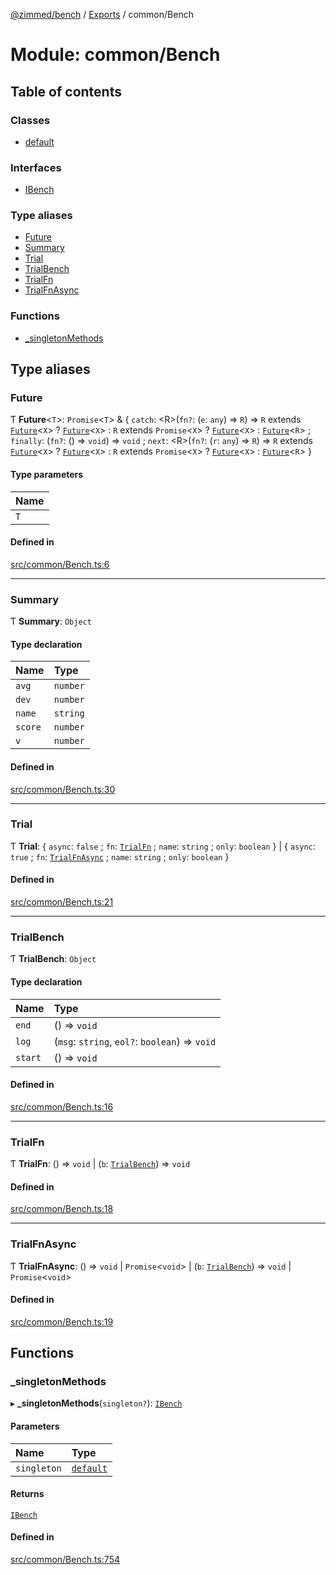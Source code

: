 [@zimmed/bench](../README.md) / [Exports](../modules.md) / common/Bench

# Module: common/Bench

## Table of contents

### Classes

- [default](../classes/common_Bench.default.md)

### Interfaces

- [IBench](../interfaces/common_Bench.IBench.md)

### Type aliases

- [Future](common_Bench.md#future)
- [Summary](common_Bench.md#summary)
- [Trial](common_Bench.md#trial)
- [TrialBench](common_Bench.md#trialbench)
- [TrialFn](common_Bench.md#trialfn)
- [TrialFnAsync](common_Bench.md#trialfnasync)

### Functions

- [\_singletonMethods](common_Bench.md#_singletonmethods)

## Type aliases

### Future

Ƭ **Future**<`T`\>: `Promise`<`T`\> & { `catch`: <R\>(`fn?`: (`e`: `any`) => `R`) => `R` extends [`Future`](common_Bench.md#future)<`X`\> ? [`Future`](common_Bench.md#future)<`X`\> : `R` extends `Promise`<`X`\> ? [`Future`](common_Bench.md#future)<`X`\> : [`Future`](common_Bench.md#future)<`R`\> ; `finally`: (`fn?`: () => `void`) => `void` ; `next`: <R\>(`fn?`: (`r`: `any`) => `R`) => `R` extends [`Future`](common_Bench.md#future)<`X`\> ? [`Future`](common_Bench.md#future)<`X`\> : `R` extends `Promise`<`X`\> ? [`Future`](common_Bench.md#future)<`X`\> : [`Future`](common_Bench.md#future)<`R`\>  }

#### Type parameters

| Name |
| :------ |
| `T` |

#### Defined in

[src/common/Bench.ts:6](https://github.com/zimmed/bench/blob/5f10a24/src/common/Bench.ts#L6)

___

### Summary

Ƭ **Summary**: `Object`

#### Type declaration

| Name | Type |
| :------ | :------ |
| `avg` | `number` |
| `dev` | `number` |
| `name` | `string` |
| `score` | `number` |
| `v` | `number` |

#### Defined in

[src/common/Bench.ts:30](https://github.com/zimmed/bench/blob/5f10a24/src/common/Bench.ts#L30)

___

### Trial

Ƭ **Trial**: { `async`: ``false`` ; `fn`: [`TrialFn`](common_Bench.md#trialfn) ; `name`: `string` ; `only`: `boolean`  } \| { `async`: ``true`` ; `fn`: [`TrialFnAsync`](common_Bench.md#trialfnasync) ; `name`: `string` ; `only`: `boolean`  }

#### Defined in

[src/common/Bench.ts:21](https://github.com/zimmed/bench/blob/5f10a24/src/common/Bench.ts#L21)

___

### TrialBench

Ƭ **TrialBench**: `Object`

#### Type declaration

| Name | Type |
| :------ | :------ |
| `end` | () => `void` |
| `log` | (`msg`: `string`, `eol?`: `boolean`) => `void` |
| `start` | () => `void` |

#### Defined in

[src/common/Bench.ts:16](https://github.com/zimmed/bench/blob/5f10a24/src/common/Bench.ts#L16)

___

### TrialFn

Ƭ **TrialFn**: () => `void` \| (`b`: [`TrialBench`](common_Bench.md#trialbench)) => `void`

#### Defined in

[src/common/Bench.ts:18](https://github.com/zimmed/bench/blob/5f10a24/src/common/Bench.ts#L18)

___

### TrialFnAsync

Ƭ **TrialFnAsync**: () => `void` \| `Promise`<`void`\> \| (`b`: [`TrialBench`](common_Bench.md#trialbench)) => `void` \| `Promise`<`void`\>

#### Defined in

[src/common/Bench.ts:19](https://github.com/zimmed/bench/blob/5f10a24/src/common/Bench.ts#L19)

## Functions

### \_singletonMethods

▸ **_singletonMethods**(`singleton?`): [`IBench`](../interfaces/common_Bench.IBench.md)

#### Parameters

| Name | Type |
| :------ | :------ |
| `singleton` | [`default`](../classes/common_Bench.default.md) |

#### Returns

[`IBench`](../interfaces/common_Bench.IBench.md)

#### Defined in

[src/common/Bench.ts:754](https://github.com/zimmed/bench/blob/5f10a24/src/common/Bench.ts#L754)
